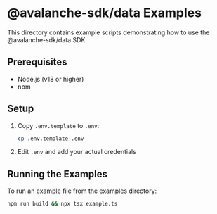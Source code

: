 # @avalanche-sdk/data Examples

This directory contains example scripts demonstrating how to use the @avalanche-sdk/data SDK.

## Prerequisites

- Node.js (v18 or higher)
- npm

## Setup

1. Copy `.env.template` to `.env`:
   ```bash
   cp .env.template .env
   ```

2. Edit `.env` and add your actual credentials

## Running the Examples

To run an example file from the examples directory:

```bash
npm run build && npx tsx example.ts
```

